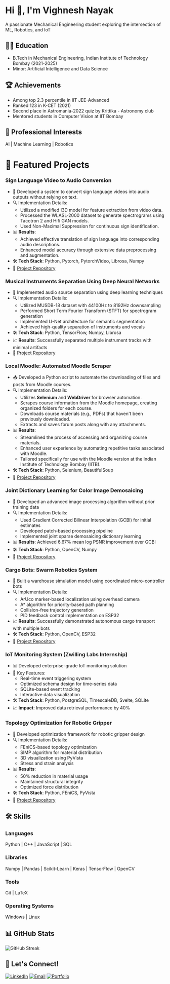 # Hi 👋, I'm Vighnesh Nayak
A passionate Mechanical Engineering student exploring the intersection of ML, Robotics, and IoT

## 👨‍🎓 Education
- B.Tech in Mechanical Engineering, Indian Institute of Technology Bombay (2021-2025)
- Minor: Artificial Intelligence and Data Science

## 🏆 Achievements
- Among top 2.3 percentile in IIT JEE-Advanced
- Ranked 123 in K-CET (2021)
- Second place in Astromania-2022 quiz by Krittika - Astronomy club
- Mentored students in Computer Vision at IIT Bombay

## 💼 Professional Interests
AI | Machine Learning | Robotics 

# 🚀 Featured Projects

### Sign Language Video to Audio Conversion
- 🎥 Developed a system to convert sign language videos into audio outputs without relying on text.
- 🔍 Implementation Details:
  - Utilized a modified I3D model for feature extraction from video data.
  - Processed the WLASL-2000 dataset to generate spectrograms using Tacotron 2 and Hifi GAN models.
  - Used Non-Maximal Suppression for continuous sign identification.
- 📊 **Results**:
  - Achieved effective translation of sign language into corresponding audio descriptions.
  - Enhanced model accuracy through extensive data preprocessing and augmentation.
- 🛠️ **Tech Stack**: Python, Pytorch, PytorchVideo, Librosa, Numpy
- 🔗 [Project Repository](https://github.com/Kugelblitz25/sign2speech)

### Musical Instruments Separation Using Deep Neural Networks
- 🎵 Implemented audio source separation using deep learning techniques
- 🔍 Implementation Details:
  - Utilized MUSDB-18 dataset with 44100Hz to 8192Hz downsampling
  - Performed Short Term Fourier Transform (STFT) for spectrogram generation
  - Implemented U-Net architecture for semantic segmentation
  - Achieved high-quality separation of instruments and vocals
- 🛠️ **Tech Stack**: Python, TensorFlow, Numpy, Librosa
- 📈 **Results**: Successfully separated multiple instrument tracks with minimal artifacts
- 🔗 [Project Repository](#)

### Local Moodle: Automated Moodle Scraper
- 📥 Developed a Python script to automate the downloading of files and posts from Moodle courses.
- 🔍 Implementation Details:
  - Utilizes **Selenium** and **WebDriver** for browser automation.
  - Scrapes course information from the Moodle homepage, creating organized folders for each course.
  - Downloads course materials (e.g., PDFs) that haven't been previously downloaded.
  - Extracts and saves forum posts along with any attachments.
- 📊 **Results**:
  - Streamlined the process of accessing and organizing course materials.
  - Enhanced user experience by automating repetitive tasks associated with Moodle.
  - Tailored specifically for use with the Moodle version at the Indian Institute of Technology Bombay (IITB).
- 🛠️ **Tech Stack**: Python, Selenium, BeautifulSoup
- 🔗 [Project Repository](https://github.com/Kugelblitz25/LocalMoodle)

### Joint Dictionary Learning for Color Image Demosaicing
- 📸 Developed an advanced image processing algorithm without prior training data
- 🔍 Implementation Details:
  - Used Gradient Corrected Bilinear Interpolation (GCBI) for initial estimates
  - Developed patch-based processing pipeline
  - Implemented joint sparse demosaicing dictionary learning
- 📊 **Results**: Achieved 6.67% mean log PSNR improvement over GCBI
- 🛠️ **Tech Stack**: Python, OpenCV, Numpy
- 🔗 [Project Repository](https://github.com/Kugelblitz25/DictionaryLearningForDemosaicking)

### Cargo Bots: Swarm Robotics System
- 🤖 Built a warehouse simulation model using coordinated micro-controller bots
- 🔍 Implementation Details:
  - ArUco marker-based localization using overhead camera
  - A* algorithm for priority-based path planning
  - Collision-free trajectory generation
  - PID feedback control implementation on ESP32
- 📈 **Results**: Successfully demonstrated autonomous cargo transport with multiple bots
- 🛠️ **Tech Stack**: Python, OpenCV, ESP32
- 🔗 [Project Repository](https://github.com/Kugelblitz25/Swarm-Robotics)

### IoT Monitoring System (Zwilling Labs Internship)
- 📊 Developed enterprise-grade IoT monitoring solution
- 🎯 Key Features:
  - Real-time event triggering system
  - Optimized schema design for time-series data
  - SQLite-based event tracking
  - Interactive data visualization
- 🛠️ **Tech Stack**: Python, PostgreSQL, TimescaleDB, Svelte, SQLite
- 📈 **Impact**: Improved data retrieval performance by 40%

### Topology Optimization for Robotic Gripper
- 🦾 Developed optimization framework for robotic gripper design
- 🔍 Implementation Details:
  - FEniCS-based topology optimization
  - SIMP algorithm for material distribution
  - 3D visualization using PyVista
  - Stress and strain analysis
- 📊 **Results**: 
  - 50% reduction in material usage
  - Maintained structural integrity
  - Optimized force distribution
- 🛠️ **Tech Stack**: Python, FEniCS, PyVista
- 🔗 [Project Repository](https://github.com/Kugelblitz25/Topology-Optimization)


## 🛠 Skills

### Languages
Python | C++ | JavaScript | SQL

### Libraries
Numpy | Pandas | Scikit-Learn | Keras | TensorFlow | OpenCV

### Tools
Git | LaTeX

### Operating Systems
Windows | Linux

## 📊 GitHub Stats

![GitHub Streak](https://github-readme-stats.vercel.app/api?username=Kugelblitz25&show_icons=true&theme=tokyonight)

## 🤝 Let's Connect!

[![LinkedIn](https://img.shields.io/badge/LinkedIn-0077B5?style=for-the-badge&logo=linkedin&logoColor=white)](https://linkedin.com/in/vighnesh-nayak-88058a234)
[![Email](https://img.shields.io/badge/Gmail-D14836?style=for-the-badge&logo=gmail&logoColor=white)](mailto:kugelblitz253@gmail.com)
[![Portfolio](https://img.shields.io/badge/Portfolio-255E63?style=for-the-badge&logo=About.me&logoColor=white)](https://kugelblitz25.github.io/Kugelblitz25/)